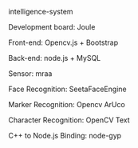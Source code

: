 intelligence-system

Development board: Joule

Front-end: Opencv.js + Bootstrap

Back-end: node.js + MySQL

Sensor: mraa

Face Recognition: SeetaFaceEngine 

Marker Recognition: Opencv ArUco 

Character Recognition: OpenCV Text

C++ to Node.js Binding: node-gyp
